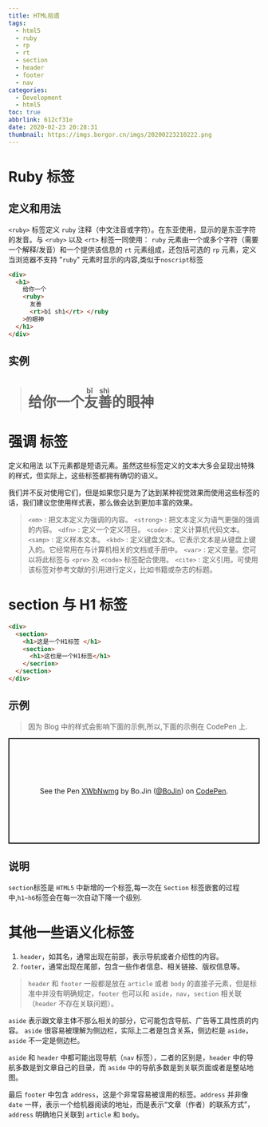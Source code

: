 ```yaml
---
title: HTML拾遗
tags:
  - html5
  - ruby
  - rp
  - rt
  - section
  - header
  - footer
  - nav
categories:
  - Development
  - html5
toc: true
abbrlink: 612cf31e
date: 2020-02-23 20:28:31
thumbnail: https://imgs.borgor.cn/imgs/20200223210222.png
---
```


# Ruby 标签

## 定义和用法

`<ruby>` 标签定义 `ruby` 注释（中文注音或字符）。在东亚使用，显示的是东亚字符的发音。与 `<ruby>` 以及 `<rt>` 标签一同使用：
`ruby` 元素由一个或多个字符（需要一个解释/发音）和一个提供该信息的 `rt` 元素组成，还包括可选的 `rp` 元素，定义当浏览器不支持 "`ruby`" 元素时显示的内容,类似于`noscript`标签

<!-- more -->

```html
<div>
  <h1>
    给你一个
    <ruby>
      友善
      <rt>bǐ shì</rt> </ruby
    >的眼神
  </h1>
</div>
```

## 实例

> <div>
> <h1>
> 给你一个<ruby>友善<rt>bǐ shì</rt></ruby>的眼神
> </h1>
> </div>

# 强调 标签

定义和用法
以下元素都是短语元素。虽然这些标签定义的文本大多会呈现出特殊的样式，但实际上，这些标签都拥有确切的语义。

我们并不反对使用它们，但是如果您只是为了达到某种视觉效果而使用这些标签的话，我们建议您使用样式表，那么做会达到更加丰富的效果。

> `<em>` : 把文本定义为强调的内容。
> `<strong>` : 把文本定义为语气更强的强调的内容。
> `<dfn>` : 定义一个定义项目。
> `<code>` : 定义计算机代码文本。
> `<samp>` : 定义样本文本。
> `<kbd>` : 定义键盘文本。它表示文本是从键盘上键入的。它经常用在与计算机相关的文档或手册中。
> `<var>` : 定义变量。您可以将此标签与 `<pre>` 及 `<code>` 标签配合使用。
> `<cite>` : 定义引用。可使用该标签对参考文献的引用进行定义，比如书籍或杂志的标题。

# section 与 H1 标签

```html
<div>
  <section>
    <h1>这是一个H1标签 </h1>
    <section>
      <h1>这也是一个H1标签</h1>
    </secrion>
  </section>
</div>
```

## 示例

> 因为 Blog 中的样式会影响下面的示例,所以,下面的示例在 CodePen 上.

<p class="codepen" data-height="211" data-theme-id="dark" data-default-tab="result" data-user="BoJin" data-slug-hash="XWbNwmg" style="height: 211px; box-sizing: border-box; display: flex; align-items: center; justify-content: center; border: 2px solid; margin: 1em 0; padding: 1em;" data-pen-title="XWbNwmg">
  <span>See the Pen <a href="https://codepen.io/BoJin/pen/XWbNwmg">
  XWbNwmg</a> by Bo.Jin (<a href="https://codepen.io/BoJin">@BoJin</a>)
  on <a href="https://codepen.io">CodePen</a>.</span>
</p>
<script async src="https://static.codepen.io/assets/embed/ei.js"></script>

## 说明

`section`标签是 `HTML5` 中新增的一个标签,每一次在 `Section` 标签嵌套的过程中,`h1~h6`标签会在每一次自动下降一个级别.

# 其他一些语义化标签

1. `header`，如其名，通常出现在前部，表示导航或者介绍性的内容。
2. `footer`，通常出现在尾部，包含一些作者信息、相关链接、版权信息等。

> `header` 和 `footer` 一般都是放在 `article` 或者 `body` 的直接子元素，但是标准中并没有明确规定，`footer` 也可以和 `aside`，`nav`，`section` 相关联（`header` 不存在关联问题）。

`aside` 表示跟文章主体不那么相关的部分，它可能包含导航、广告等工具性质的内容。
`aside` 很容易被理解为侧边栏，实际上二者是包含关系，侧边栏是 `aside`，`aside` 不一定是侧边栏。

`aside` 和 `header` 中都可能出现导航（`nav` 标签），二者的区别是，`header` 中的导航多数是到文章自己的目录，而 `aside` 中的导航多数是到关联页面或者是整站地图。

最后 `footer` 中包含 `address`，这是个非常容易被误用的标签。`address` 并非像 `date` 一样，表示一个给机器阅读的地址，而是表示“文章（作者）的联系方式”，`address` 明确地只关联到 `article` 和 `body`。
